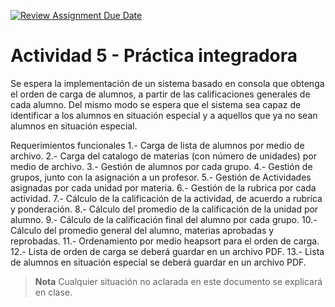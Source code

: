 [![Review Assignment Due Date](https://classroom.github.com/assets/deadline-readme-button-24ddc0f5d75046c5622901739e7c5dd533143b0c8e959d652212380cedb1ea36.svg)](https://classroom.github.com/a/5_x4nm_8)
# Actividad 5 - Práctica integradora

Se espera la implementación de un sistema basado en consola que obtenga el orden de carga de alumnos, a partir de las calificaciones generales de cada alumno. Del mismo modo se espera que el sistema sea capaz de identificar a los alumnos en situación especial y a aquellos que ya no sean alumnos en situación especial.

Requerimientos funcionales
1.- Carga de lista de alumnos por medio de archivo.
2.- Carga del catalogo de materias (con número de unidades) por medio de archivo.
3.- Gestión de alumnos por cada grupo.
4.- Gestión de grupos, junto con la asignación a un profesor.
5.- Gestión de Actividades asignadas por cada unidad por materia.
6.- Gestión de la rubrica por cada actividad.
7.- Cálculo de la calificación de la actividad, de acuerdo a rubrica y ponderación.
8.- Cálculo del promedio de la calificación de la unidad por alumno.
9.- Cálculo de la calificación final del alumno por cada grupo.
10.- Cálculo del promedio general del alumno, materias aprobadas y reprobadas.
11.- Ordenamiento por medio heapsort para el orden de carga.
12.- Lista de orden de carga se deberá guardar en un archivo PDF.
13.- Lista de alumnos en situación especial se deberá guardar en un archivo PDF.

  > **Nota**
  > Cualquier situación no aclarada en este documento se explicará en clase.
